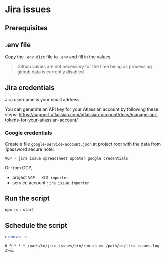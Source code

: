 # Jira issues

## Prerequisites

## .env file

Copy the `.env.dist` file to `.env` and fill in the values.

> Github values are not necessary for the time being as processing github data is currently disabled

## Jira credentials
Jira username is your email address.

You can generate an API key for your Atlassian account by following these steps:
https://support.atlassian.com/atlassian-account/docs/manage-api-tokens-for-your-atlassian-account/

### Google credentials
Create a file `google-service-account.json` at project root with the data from 1password secure note:
```
VGP - jira issue spreadsheet updater google credentials
```

Or from GCP,
- project `VGP - XLS importer`
- service account `jira issue importer`


## Run the script

```bash
npm run start
```

## Schedule the script

```bash
crontab -e
```

```
0 0 * * * /path/to/jira-issues/bin/run.sh >> /path/to/jira-issues.log 2>&1
```
